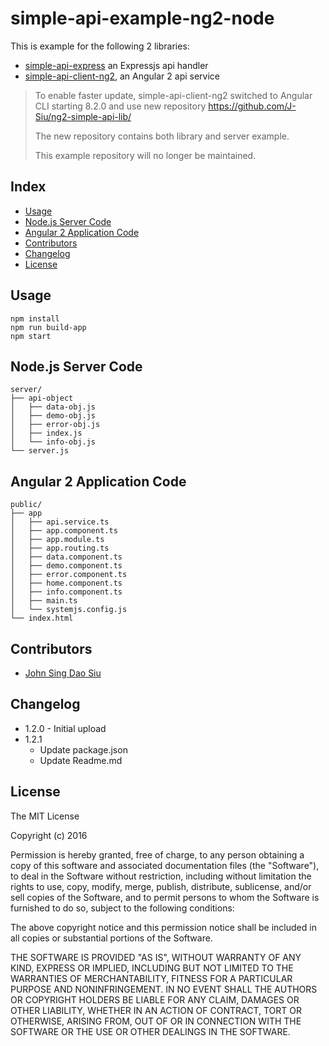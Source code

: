 # simple-api-example-ng2-node

This is example for the following 2 libraries:
- [simple-api-express](https://github.com/J-Siu/simple-api-express) an Expressjs api handler
- [simple-api-client-ng2](https://github.com/J-Siu/simple-api-client-ng2), an Angular 2 api service

> To enable faster update, simple-api-client-ng2 switched to Angular CLI starting 8.2.0 and use new repository https://github.com/J-Siu/ng2-simple-api-lib/
>
> The new repository contains both library and server example.
>
> This example repository will no longer be maintained.

## Index

- [Usage](#usage)
- [Node.js Server Code](#nodejs-server-code)
- [Angular 2 Application Code](#angular-2-application-code)
- [Contributors](#contributors)
- [Changelog](#changelog)
- [License](#license)

## Usage

```
npm install
npm run build-app
npm start
```

## Node.js Server Code

```
server/
├── api-object
│   ├── data-obj.js
│   ├── demo-obj.js
│   ├── error-obj.js
│   ├── index.js
│   └── info-obj.js
└── server.js
```

## Angular 2 Application Code

```
public/
├── app
│   ├── api.service.ts
│   ├── app.component.ts
│   ├── app.module.ts
│   ├── app.routing.ts
│   ├── data.component.ts
│   ├── demo.component.ts
│   ├── error.component.ts
│   ├── home.component.ts
│   ├── info.component.ts
│   ├── main.ts
│   └── systemjs.config.js
└── index.html

```

## Contributors

* [John Sing Dao Siu](https://github.com/J-Siu)

## Changelog

* 1.2.0 - Initial upload
* 1.2.1
	- Update package.json
	- Update Readme.md
## License

The MIT License

Copyright (c) 2016

Permission is hereby granted, free of charge, to any person obtaining a copy
of this software and associated documentation files (the "Software"), to deal
in the Software without restriction, including without limitation the rights
to use, copy, modify, merge, publish, distribute, sublicense, and/or sell
copies of the Software, and to permit persons to whom the Software is
furnished to do so, subject to the following conditions:

The above copyright notice and this permission notice shall be included in
all copies or substantial portions of the Software.

THE SOFTWARE IS PROVIDED "AS IS", WITHOUT WARRANTY OF ANY KIND, EXPRESS OR
IMPLIED, INCLUDING BUT NOT LIMITED TO THE WARRANTIES OF MERCHANTABILITY,
FITNESS FOR A PARTICULAR PURPOSE AND NONINFRINGEMENT. IN NO EVENT SHALL THE
AUTHORS OR COPYRIGHT HOLDERS BE LIABLE FOR ANY CLAIM, DAMAGES OR OTHER
LIABILITY, WHETHER IN AN ACTION OF CONTRACT, TORT OR OTHERWISE, ARISING FROM,
OUT OF OR IN CONNECTION WITH THE SOFTWARE OR THE USE OR OTHER DEALINGS IN
THE SOFTWARE.
